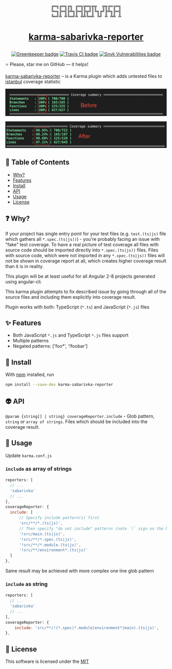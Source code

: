 <div align="center"><pre>
╔═╗╔═╗╔╗ ╔═╗╦═╗╦╦  ╦╦╔═╔═╗
╚═╗╠═╣╠╩╗╠═╣╠╦╝║╚╗╔╝╠╩╗╠═╣
╚═╝╩ ╩╚═╝╩ ╩╩╚═╩ ╚╝ ╩ ╩╩ ╩
</pre></div>

<h1 align="center">

[karma-sabarivka-reporter](https://github.com/kopach/karma-sabarivka-reporter)

</h1>

<div align="center">

[![Greenkeeper badge](https://badges.greenkeeper.io/kopach/karma-sabarivka-reporter.svg)](https://greenkeeper.io/)
[![Travis CI badge](https://travis-ci.com/kopach/karma-sabarivka-reporter.svg?branch=master)](https://travis-ci.com/kopach/karma-sabarivka-reporter/branches)
[![Snyk Vulnerabilities badge](https://snyk.io/test/github/kopach/karma-sabarivka-reporter/badge.svg)](https://snyk.io/test/github/kopach/karma-sabarivka-reporter)

</div>

⭐️ Please, star me on GitHub — it helps!

[karma-sabarivka-reporter](https://github.com/kopach/karma-sabarivka-reporter) – is a Karma plugin which adds untested files to [istanbul](https://github.com/gotwarlost/istanbul) coverage statistic

![screenshot before](./assets/before.png)

![screenshot after](./assets/after.png)

## 🧬 Table of Contents

- [Why?](#-why)
- [Features](#-features)
- [Install](#-install)
- [API](#-api)
- [Usage](#-usage)
- [License](#-license)

## ❓ Why?

If your project has single entry point for your test files (e.g. `test.(ts|js)` file which gathers all `*.spec.(ts|js))`) - you're probably facing an issue with "fake" test coverage. To have a real picture of test coverage all files with source code should be imported directly into `*.spec.(ts|js))` files. Files with source code, which were not imported in any `*.spec.(ts|js))` files will not be shown in coverage report at all, which creates higher coverage result than it is in reality.

This plugin will be at least useful for all Angular 2-8 projects generated using angular-cli.

This karma plugin attempts to fix described issue by going through all of the source files and including them explicitly into coverage result.

Plugin works with both: TypeScript (`*.ts`) and JavaScript (`*.js`) files

## ✨ Features

- Both JavaScript `*.js` and TypeScript `*.js` files support
- Multiple patterns
- Negated patterns: ['foo*', '!foobar']

## 💾 Install

With [npm](https://npmjs.org/) installed, run

```bash
npm install --save-dev karma-sabarivka-reporter
```

## 👽 API

`@param {string[] | string} coverageReporter.include` - Glob pattern, `string` or `array of strings`. Files which should be included into the coverage result.

## 🔨 Usage

Update `karma.conf.js`

### `include` as array of strings

```JavaScript
reporters: [
  // ...
  'sabarivka'
  // ...
],
coverageReporter: {
  include: [
      // Specify include pattern(s) first
      'src/**/*.(ts|js)',
      // Then specify "do not include" patterns (note `!` sign on the beggining of each statement)
      '!src/main.(ts|js)',
      '!src/**/*.spec.(ts|js)',
      '!src/**/*.module.(ts|js)',
      '!src/**/environment*.(ts|js)'
  ]
},
```

Same result may be achieved with more complex one line glob pattern

### `include` as string

```JavaScript
reporters: [
  // ...
  'sabarivka'
  // ...
],
coverageReporter: {
    include: 'src/**/!(*.spec|*.module|environment*|main).(ts|js)',
},
```

## 📄 License

This software is licensed under the [MIT](https://github.com/kopach/karma-sabarivka-reporter/blob/master/LICENSE)
